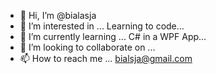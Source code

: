 - 👋 Hi, I’m @bialasja
- 👀 I’m interested in ... Learning to code...
- 🌱 I’m currently learning ... C# in a WPF App...
- 💞️ I’m looking to collaborate on ...
- 📫 How to reach me ... bialsja@gmail.com

<!---
bialasja/bialasja is a ✨ special ✨ repository because its `README.md` (this file) appears on your GitHub profile.
You can click the Preview link to take a look at your changes.
--->
